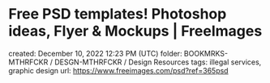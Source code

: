 # Free PSD templates! Photoshop ideas, Flyer & Mockups | FreeImages

created: December 10, 2022 12:23 PM (UTC)
folder: BOOKMRKS-MTHRFCKR / DESGN-MTHRFCKR / Design Resources
tags: illegal services, graphic design
url: https://www.freeimages.com/psd?ref=365psd
